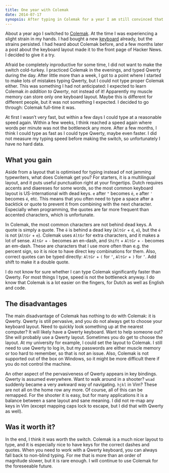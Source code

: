 ```yaml
---
title: One year with Colemak
date: 2014-07-17
synopsis: After typing in Colemak for a year I am still convinced that it was worth the switch.
---
```


About a year ago I switched to [Colemak][colemak].
At the time I was experiencing a slight strain in my hands.
I had bought a new [keyboard][kbd] already,
but the strains persisted.
I had heard about Colemak before,
and a few months later a post about the keyboard layout made it to the front page of Hacker News.
I decided to give it a try.

Afraid be completely inproductive for some time,
I did not want to make the switch cold-turkey.
I practiced Colemak in the evenings, and typed Qwerty during the day.
After little more than a week,
I got to a point where I started to make lots of mistakes typing Qwerty,
but I could not type proper Colemak either.
This was something I had not anticipated:
I expected to learn Colemak _in addition to Qwerty_,
not instead of it!
Apparently my muscle memory can store only one keyboard layout.
Maybe this is different for different people, but it was not something I expected.
I decided to go through: Colemak full-time it was.

At first I wasn’t very fast,
but within a few days I could type at a reasonable speed again.
Within a few weeks, I think reached a speed again where words per minute was not the bottleneck any more.
After a few months, I think I could type as fast as I could type Qwerty, maybe even faster.
I did not measure my typing speed before making the switch,
so unfortunately I have no hard data.

[kbd]:     http://www.microsoft.com/hardware/en-us/p/natural-ergonomic-keyboard-4000/B2M-00012
[colemak]: http://colemak.com/

<!--more-->

What you gain
-------------
Aside from a layout that is optimised for typing instead of not jamming typewriters,
what does Colemak get you?
For starters, it is a multilingual layout, and it puts useful punctuation right at your fingertips.
Dutch requires accents and diaereses for some words,
so the most common keyboard layout is US-international with dead keys.
`e` after `"` becomes `ë`, `e` after `'` becomes `é`, etc.
This means that you often need to type a space after a backtick or quote
to prevent it from combining with the next character.
Especially when programming, the quotes are far more frequent than accented characters,
which is unfortunate.

In Colemak, the most common characters are not behind dead keys.
A quote is simply a quote.
The `ë` is behind a dead key (`AltGr` + `d`, `e`), but the `é` is not (`AltGr` + `e`).
Colemak uses `AltGr` for extra characters, and it makes a lot of sense.
`AltGr` + `-` becomes an en-dash, and `Shift` + `AltGr` + `-` becomes an em-dash.
These are characters that I use more often than e.g. the percent sign,
so it is nice to have direct key combinations for them.
Also, correct quotes can be typed directly: `AltGr` + `(` for `‘`, `AltGr` + `)` for `’`.
Add shift to make it a double quote.

I do not know for sure whether I can type Colemak significantly faster than Qwerty.
For most things I type, speed is not the bottleneck anyway.
I do know that Colemak is a lot easier on the fingers,
for Dutch as well as English and code.

The disadvantages
-----------------
The main disadvantage of Colemak has nothing to do with Colemak: it is Qwerty.
Qwerty is still pervasive, and you do not always get to choose your keyboard layout.
Need to quickly look something up at the nearest computer?
It will likely have a Qwerty keyboard.
Want to help someone out?
She will probably use a Qwerty layout.
Sometimes you do get to choose the layout.
At my university for example, I could set the layout to Colemak.
I still need to use Qwerty to log in,
but my passwords are either muscle memory or too hard to remember,
so that is not an issue.
Also, Colemak is not supported out of the box on Windows,
so it might be more difficult there if you do not control the machine.

An other aspect of the pervasiveness of Qwerty appears in key bindings.
Qwerty is assumed everywhere.
Want to walk around in a shooter?
`wsad` suddenly became a very awkward way of navigating.
`hjkl` in Vim?
These are not all on the home row any more.
Of course, all of this can be remapped.
For the shooter it is easy,
but for many applications it is a balance between a sane layout and sane meaning.
I did not re-map any keys in Vim
(except mapping caps lock to escape, but I did that with Qwerty as well).

Was it worth it?
----------------
In the end, I think it was worth the switch.
Colemak is a much nicer layout to type,
and it is especially nice to have keys for the correct dashes and quotes.
When you need to work with a Qwerty keyboard,
you can always fall back to non-blind typing.
For me that is more than an order of magnitude slower,
but it is rare enough.
I will continue to use Colemak for the foreseeable future.
